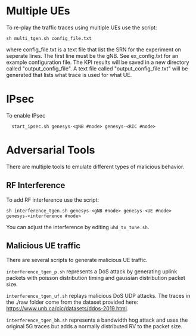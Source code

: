 # Multiple UEs
To re-play the traffic traces using multiple UEs use the script:
```
sh multi_tgen.sh config_file.txt
```
where config_file.txt is a text file that list the SRN for the experiment on seperate lines. The first line must be the gNB. See ex_config.txt for an example configuration file.
The KPI results will be saved in a new directory called "output_config_file". A text file called "output_config_file.txt" will be generated that lists what trace is used for what UE.

# IPsec
To enable IPsec
```
  start_ipsec.sh genesys-<gNB #node> genesys-<RIC #node>
```
# Adversarial Tools
There are multiple tools to emulate different types of malicious behavior.

## RF Interference
To add RF interference use the script: 
```
sh interference_tgen.sh genesys-<gNB #node> genesys-<UE #node> genesys-<interference #node>
````
You can adjust the interference by editing ```uhd_tx_tone.sh```.

## Malicious UE traffic
There are several scripts to generate malicious UE traffic. 

```interference_tgen_p.sh``` represents a DoS attack by generating uplink packets with poisson distribution timing and gaussian distribution packet size.

```interference_tgen_uf.sh``` replays malicious DoS UDP attacks. The traces in the ./raw folder come from the dataset provided here: https://www.unb.ca/cic/datasets/ddos-2019.html.

```interference_tgen_bh.sh``` represents a bandwidth hog attack and uses the original 5G traces but adds a normally distributed RV to the packet size.

